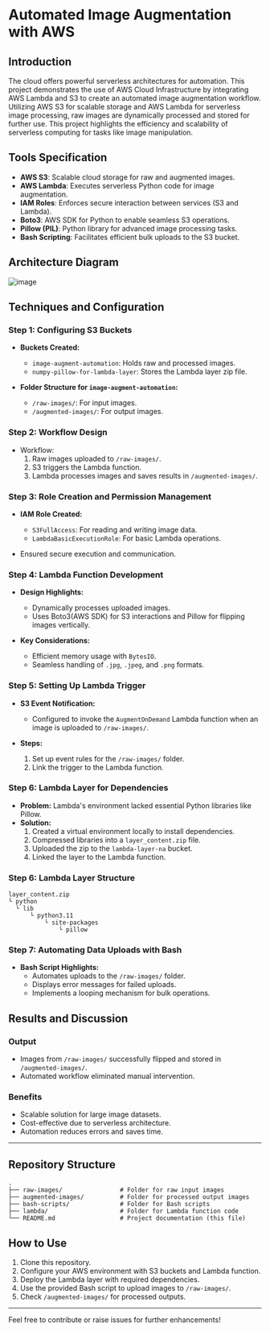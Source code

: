 # Automated Image Augmentation with AWS

## Introduction
The cloud offers powerful serverless architectures for automation. This project demonstrates the use of AWS Cloud Infrastructure by integrating AWS Lambda and S3 to create an automated image augmentation workflow. Utilizing AWS S3 for scalable storage and AWS Lambda for serverless image processing, raw images are dynamically processed and stored for further use. This project highlights the efficiency and scalability of serverless computing for tasks like image manipulation.

## Tools Specification
- **AWS S3**: Scalable cloud storage for raw and augmented images.
- **AWS Lambda**: Executes serverless Python code for image augmentation.
- **IAM Roles**: Enforces secure interaction between services (S3 and Lambda).
- **Boto3**: AWS SDK for Python to enable seamless S3 operations.
- **Pillow (PIL)**: Python library for advanced image processing tasks.
- **Bash Scripting**: Facilitates efficient bulk uploads to the S3 bucket.

## Architecture Diagram
![image](https://github.com/user-attachments/assets/b0838b09-0dc6-480e-94f2-dee8596b2180)

## Techniques and Configuration

### Step 1: Configuring S3 Buckets
- **Buckets Created:**
  - `image-augment-automation`: Holds raw and processed images.
  - `numpy-pillow-for-lambda-layer`: Stores the Lambda layer zip file.

- **Folder Structure for `image-augment-automation`:**
  - `/raw-images/`: For input images.
  - `/augmented-images/`: For output images.

### Step 2: Workflow Design
- Workflow:
  1. Raw images uploaded to `/raw-images/`.
  2. S3 triggers the Lambda function.
  3. Lambda processes images and saves results in `/augmented-images/`.

### Step 3: Role Creation and Permission Management
- **IAM Role Created:**
  - `S3FullAccess`: For reading and writing image data.
  - `LambdaBasicExecutionRole`: For basic Lambda operations.

- Ensured secure execution and communication.

### Step 4: Lambda Function Development
- **Design Highlights:**
  - Dynamically processes uploaded images.
  - Uses Boto3(AWS SDK) for S3 interactions and Pillow for flipping images vertically.

- **Key Considerations:**
  - Efficient memory usage with `BytesIO`.
  - Seamless handling of `.jpg`, `.jpeg`, and `.png` formats.

### Step 5: Setting Up Lambda Trigger
- **S3 Event Notification:**
  - Configured to invoke the `AugmentOnDemand` Lambda function when an image is uploaded to `/raw-images/`.

- **Steps:**
  1. Set up event rules for the `/raw-images/` folder.
  2. Link the trigger to the Lambda function.

### Step 6: Lambda Layer for Dependencies
- **Problem:** Lambda's environment lacked essential Python libraries like Pillow.
- **Solution:**
  1. Created a virtual environment locally to install dependencies.
  2. Compressed libraries into a `layer_content.zip` file.
  3. Uploaded the zip to the `lambda-layer-na` bucket.
  4. Linked the layer to the Lambda function.
### Step 6: Lambda Layer Structure
  ```plaintext
layer_content.zip
└ python
    └ lib
        └ python3.11
            └ site-packages
                └ pillow
  ```

### Step 7: Automating Data Uploads with Bash
- **Bash Script Highlights:**
  - Automates uploads to the `/raw-images/` folder.
  - Displays error messages for failed uploads.
  - Implements a looping mechanism for bulk operations.

## Results and Discussion

### Output
- Images from `/raw-images/` successfully flipped and stored in `/augmented-images/`.
- Automated workflow eliminated manual intervention.

### Benefits
- Scalable solution for large image datasets.
- Cost-effective due to serverless architecture.
- Automation reduces errors and saves time.

---

## Repository Structure
```plaintext
.
├── raw-images/                # Folder for raw input images
├── augmented-images/          # Folder for processed output images
├── bash-scripts/              # Folder for Bash scripts
├── lambda/                    # Folder for Lambda function code
└── README.md                  # Project documentation (this file)
```

## How to Use
1. Clone this repository.
2. Configure your AWS environment with S3 buckets and Lambda function.
3. Deploy the Lambda layer with required dependencies.
4. Use the provided Bash script to upload images to `/raw-images/`.
5. Check `/augmented-images/` for processed outputs.

---

Feel free to contribute or raise issues for further enhancements!

